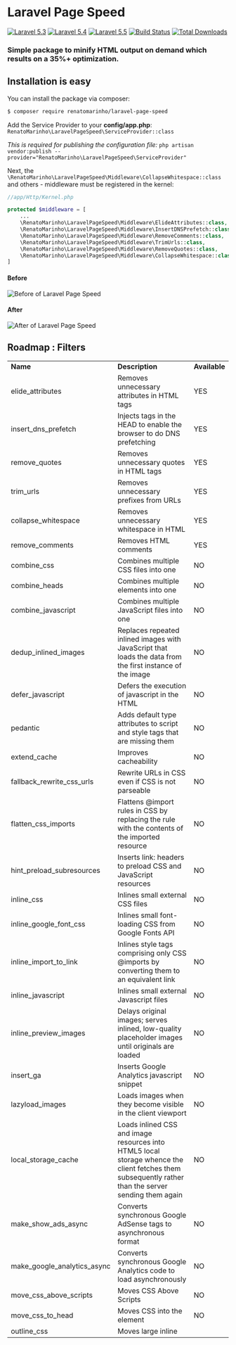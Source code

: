 # Laravel Page Speed

[![Laravel 5.3][icon-l53]][link-laravel]
[![Laravel 5.4][icon-l54]][link-laravel]
[![Laravel 5.5][icon-l55]][link-laravel]
[![Build Status](https://travis-ci.org/renatomarinho/laravel-page-speed.svg?branch=master)](https://travis-ci.org/renatomarinho/laravel-page-speed)
[![Total Downloads][icon-downloads]][link-downloads]

### Simple package to minify HTML output on demand which results on a 35%+ optimization.

## Installation is easy

You can install the package via composer:

```bash
$ composer require renatomarinho/laravel-page-speed
```

 Add the Service Provider to your **config/app.php**: `RenatoMarinho\LaravelPageSpeed\ServiceProvider::class` 
 
 *This is required for publishing the configuration file:* 
 `php artisan vendor:publish --provider="RenatoMarinho\LaravelPageSpeed\ServiceProvider"`

Next, the `\RenatoMarinho\LaravelPageSpeed\Middleware\CollapseWhitespace::class` and others - middleware must be registered in the kernel:

```php
//app/Http/Kernel.php

protected $middleware = [
    ...
    \RenatoMarinho\LaravelPageSpeed\Middleware\ElideAttributes::class,
    \RenatoMarinho\LaravelPageSpeed\Middleware\InsertDNSPrefetch::class,
    \RenatoMarinho\LaravelPageSpeed\Middleware\RemoveComments::class,
    \RenatoMarinho\LaravelPageSpeed\Middleware\TrimUrls::class,
    \RenatoMarinho\LaravelPageSpeed\Middleware\RemoveQuotes::class,
    \RenatoMarinho\LaravelPageSpeed\Middleware\CollapseWhitespace::class,
]
```

#### Before

![Before of Laravel Page Speed][link-before]

#### After

![After of Laravel Page Speed][link-after]

## Roadmap : Filters

<table>
    <tr>
        <td><strong>Name</strong></td>
        <td><strong>Description</strong></td>
        <td><strong>Available</strong></td>
    <tr>
    <tr>
        <td>elide_attributes</td>
        <td>Removes unnecessary attributes in HTML tags</td>
        <td>YES</td>
    <tr>
    <tr>
        <td>insert_dns_prefetch</td>
        <td>Injects <link rel="dns-prefetch" href="//www.example.com"> tags in the HEAD to enable the browser to do DNS prefetching</td>
        <td>YES</td>
    <tr>
    <tr>
        <td>remove_quotes</td>
        <td>Removes unnecessary quotes in HTML tags</td>
        <td>YES</td>
    <tr>
    <tr>
        <td>trim_urls</td>
        <td>Removes unnecessary prefixes from URLs</td>
        <td>YES</td>
    <tr>
    <tr>
        <td>collapse_whitespace</td>
        <td>Removes unnecessary whitespace in HTML</td>
        <td>YES</td>
    <tr>
    <tr>
        <td>remove_comments</td>
        <td>Removes HTML comments</td>
        <td>YES</td>
    <tr>
    <tr>
        <td>combine_css</td>
        <td>Combines multiple CSS files into one</td>
        <td>NO</td>
    <tr>
    <tr>
        <td>combine_heads</td>
        <td>Combines multiple <head> elements into one</td>
        <td>NO</td>
    <tr> 
    <tr>
        <td>combine_javascript</td>
        <td>Combines multiple JavaScript files into one</td>
        <td>NO</td>
    <tr>
    <tr>
        <td>dedup_inlined_images</td>
        <td>Replaces repeated inlined images with JavaScript that loads the data from the first instance of the image</td>
        <td>NO</td>
    <tr>
    <tr>
        <td>defer_javascript</td>
        <td>Defers the execution of javascript in the HTML</td>
        <td>NO</td>
    <tr>
    <tr>
        <td>pedantic</td>
        <td>Adds default type attributes to script and style tags that are missing them</td>
        <td>NO</td>
    <tr>
    <tr>
        <td>extend_cache</td>
        <td>Improves cacheability</td>
        <td>NO</td>
    <tr>
    <tr>
        <td>fallback_rewrite_css_urls</td>
        <td>Rewrite URLs in CSS even if CSS is not parseable</td>
        <td>NO</td>
    <tr>
    <tr>
        <td>flatten_css_imports</td>
        <td>Flattens @import rules in CSS by replacing the rule with the contents of the imported resource</td>
        <td>NO</td>
    <tr>
    <tr>
        <td>hint_preload_subresources</td>
        <td>Inserts link: headers to preload CSS and JavaScript resources</td>
        <td>NO</td>
    <tr>
    <tr>
        <td>inline_css</td>
        <td>Inlines small external CSS files</td>
        <td>NO</td>
    <tr>
    <tr>
        <td>inline_google_font_css</td>
        <td>Inlines small font-loading CSS from Google Fonts API</td>
        <td>NO</td>
    <tr>
    <tr>
        <td>inline_import_to_link</td>
        <td>Inlines style tags comprising only CSS @imports by converting them to an equivalent link</td>
        <td>NO</td>
    <tr>
    <tr>
        <td>inline_javascript</td>
        <td>Inlines small external Javascript files</td>
        <td>NO</td>
    <tr>
    <tr>
        <td>inline_preview_images</td>
        <td>Delays original images; serves inlined, low-quality placeholder images until originals are loaded</td>
        <td>NO</td>
    <tr>
    <tr>
        <td>insert_ga</td>
        <td>Inserts Google Analytics javascript snippet</td>
        <td>NO</td>
    <tr>
    <tr>
        <td>lazyload_images</td>
        <td>Loads images when they become visible in the client viewport</td>
        <td>NO</td>
    <tr>
    <tr>
        <td>local_storage_cache</td>
        <td>Loads inlined CSS and image resources into HTML5 local storage whence the client fetches them subsequently rather than the server sending them again</td>
        <td>NO</td>
    <tr>
    <tr>
        <td>make_show_ads_async</td>
        <td>Converts synchronous Google AdSense tags to asynchronous format</td>
        <td>NO</td>
    <tr>
    <tr>
        <td>make_google_analytics_async</td>
        <td>Converts synchronous Google Analytics code to load asynchronously</td>
        <td>NO</td>
    <tr>
    <tr>
        <td>move_css_above_scripts</td>
        <td>Moves CSS Above Scripts</td>
        <td>NO</td>
    <tr>
    <tr>
        <td>move_css_to_head</td>
        <td>Moves CSS into the <head> element</td>
        <td>NO</td>
    <tr>
    <tr>
        <td>outline_css</td>
        <td>Moves large inline <style> tags into external files for cacheability</td>
        <td>NO</td>
    <tr>
    <tr>
        <td>outline_javascript</td>
        <td>Moves large inline <script> tags into external files for cacheability</td>
        <td>NO</td>
    <tr>
    <tr>
        <td>prioritize_critical_css</td>
        <td>Instruments the page, inlines its critical CSS at the top, and lazily loads the rest</td>
        <td>NO</td>
    <tr>
    <tr>
        <td>resize_mobile_images</td>
        <td>Just like inline_preview_images, but uses smaller placeholder images for mobile browsers</td>
        <td>NO</td>
    <tr>
    <tr>
        <td>resize_rendered_image_dimensions</td>
        <td>Resize images to rendered dimensions</td>
        <td>NO</td>
    <tr>
    <tr>
        <td>responsive_images</td>
        <td>Serve responsive images using the srcset attribute</td>
        <td>NO</td>
    <tr>
    <tr>
        <td>rewrite_css</td>
        <td>Minifies CSS</td>
        <td>NO</td>
    <tr>
    <tr>
        <td>rewrite_images</td>
        <td>Rescales, and compresses images; inlines small ones</td>
        <td>NO</td>
    <tr>
    <tr>
        <td>rewrite_javascript</td>
        <td>Minifies Javascript</td>
        <td>NO</td>
    <tr>
    <tr>
        <td>rewrite_style_attributes</td>
        <td>Rewrite the CSS in style attributes by applying the configured rewrite_css filter to it</td>
        <td>NO</td>
    <tr>
    <tr>
        <td>rewrite_style_attributes_with_url</td>
        <td>Rewrite the CSS in style attributes by applying the configured rewrite_css filter to it, but only if the attribute contains the text 'url('</td>
        <td>NO</td>
    <tr>
    <tr>
        <td>sprite_images</td>
        <td>Sprites images</td>
        <td>NO</td>
    <tr>
    
</table>

<hr />

## Testing

``` bash
$ composer test
```

## Credits

- [Renato Marinho][link-author]
- [All Contributors][link-contributors]

## Inspiration 

#### Mod Page Speed (https://www.modpagespeed.com/)

## License

The MIT License (MIT). Please see [License File](LICENSE.md) for more information.

[icon-l53]: https://img.shields.io/badge/Laravel-5.3-brightgreen.svg?style=flat-square
[icon-l54]: https://img.shields.io/badge/Laravel-5.4-brightgreen.svg?style=flat-square
[icon-l55]: https://img.shields.io/badge/Laravel-5.5-brightgreen.svg?style=flat-square
[icon-downloads]: https://poser.pugx.org/renatomarinho/laravel-page-speed/downloads

[link-laravel]: https://laravel.com
[link-downloads]: https://packagist.org/packages/renatomarinho/laravel-page-speed
[link-before]: https://i.imgur.com/cN3MWYh.png
[link-after]: https://i.imgur.com/IKWKLkL.png
[link-author]: https://github.com/renatomarinho
[link-contributors]: ../../contributors
